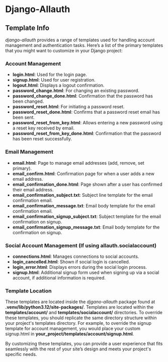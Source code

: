 # Django-Allauth

## Template Info

*django-allauth* provides a range of templates used for handling account management and authentication tasks. Here’s a list of the primary templates that you might want to customize in your Django project:

### Account Management
- **login.html**: Used for the login page.
- **signup.html**: Used for user registration.
- **logout.html**: Displays a logout confirmation.
- **password_change.html**: For changing an existing password.
- **password_change_done.html**: Confirmation that the password has been changed.
- **password_reset.html**: For initiating a password reset.
- **password_reset_done.html**: Confirms that a password reset email has been sent.
- **password_reset_from_key.html**: Allows entering a new password using a reset key received by email.
- **password_reset_from_key_done.html**: Confirmation that the password has been reset successfully.

### Email Management
- **email.html**: Page to manage email addresses (add, remove, set primary).
- **email_confirm.html**: Confirmation page for when a user adds a new email address.
- **email_confirmation_done.html**: Page shown after a user has confirmed their email address.
- **email_confirmation_subject.txt**: Subject line template for the email confirmation email.
- **email_confirmation_message.txt**: Email body template for the email confirmation email.
- **email_confirmation_signup_subject.txt**: Subject template for the email confirmation on signup.
- **email_confirmation_signup_message.txt**: Email body template for the confirmation on signup.

### Social Account Management (If using allauth.socialaccount)
- **connections.html**: Manages connections to social accounts.
- **login_cancelled.html**: Shown if social login is cancelled.
- **login_error.html**: Displays errors during the social login process.
- **signup.html**: Additional signup form used when signing up via a social account, if additional information is required.

### Template Location
These templates are located inside the *djgano-allauth* package found at **.venv/lib/python3.12/site-packages/**.  Templates are located within the **templates/account/** and **templates/socialaccount/** directories. To override these templates, you should replicate the same directory structure within your project's templates directory. For example, to override the signup template for account management, you would place your custom signup.html in **your_project/templates/account/signup.html**.

By customizing these templates, you can provide a user experience that fits seamlessly with the rest of your site’s design and meets your project's specific needs.
